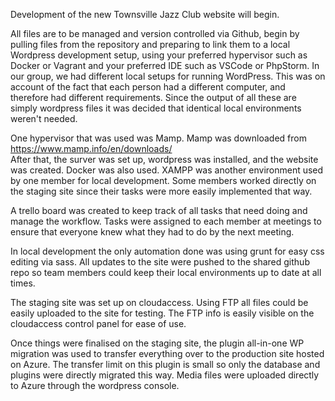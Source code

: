 Development of the new Townsville Jazz Club website will begin.

All files are to be managed and version controlled via Github, begin by pulling files from the repository
and preparing to link them to a local Wordpress development setup, using your preferred hypervisor such as Docker or Vagrant and your preferred IDE such as VSCode or PhpStorm.
In our group, we had different local setups for running WordPress. This was on account of the fact that each person had a different computer, and therefore had different requirements. Since the output of all these are simply wordpress files it was decided that identical local environments weren't needed.

One hypervisor that was used was Mamp. Mamp was downloaded from https://www.mamp.info/en/downloads/  
After that, the surver was set up, wordpress was installed, and the website was created.
Docker was also used. XAMPP was another environment used by one member for local development. Some members worked directly on the staging site since their tasks were more easily implemented that way.

A trello board was created to keep track of all tasks that need doing and manage the workflow. Tasks were assigned to each member at meetings to ensure that everyone knew what they had to do by the next meeting.

In local development the only automation done was using grunt for easy css editing via sass. All updates to the site were pushed to the shared github repo so team members could keep their local environments up to date at all times.

The staging site was set up on cloudaccess. Using FTP all files could be easily uploaded to the site for testing. The FTP info is easily visible on the cloudaccess control panel for ease of use.
   
Once things were finalised on the staging site, the plugin all-in-one WP migration was used to transfer everything over to the production site hosted on Azure. The transfer limit on this plugin is small so only the database and plugins were directly migrated this way. Media files were uploaded directly to Azure through the wordpress console.